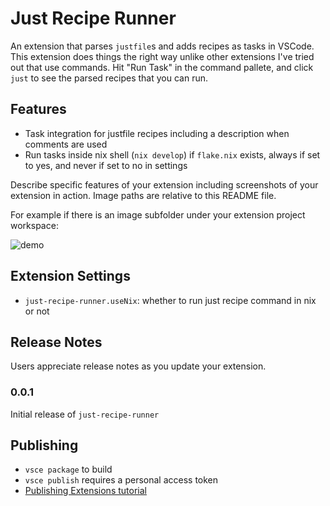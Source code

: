 # Just Recipe Runner

An extension that parses `justfile`s and adds recipes as tasks in VSCode. This extension does things the right way unlike other extensions I've tried out that use commands. Hit "Run Task" in the command pallete, and click `just` to see the parsed recipes that you can run.

## Features

- Task integration for justfile recipes including a description when comments are used
- Run tasks inside nix shell (`nix develop`) if `flake.nix` exists, always if set to yes, and never if set to no in settings

Describe specific features of your extension including screenshots of your extension in action. Image paths are relative to this README file.

For example if there is an image subfolder under your extension project workspace:

![demo](images/demo.gif)

<!-- To create a gif, use follow https://superuser.com/a/893031 and set width to 1440. Next time zoom into the command palette -->

## Extension Settings

- `just-recipe-runner.useNix`: whether to run just recipe command in nix or not

## Release Notes

Users appreciate release notes as you update your extension.

### 0.0.1

Initial release of `just-recipe-runner`

## Publishing

- `vsce package` to build
- `vsce publish` requires a personal access token
- [Publishing Extensions tutorial](https://code.visualstudio.com/api/working-with-extensions/publishing-extension)
